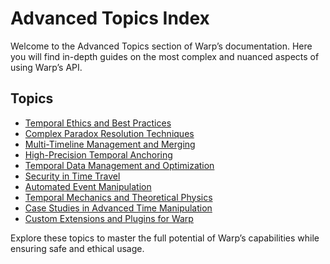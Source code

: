 # Advanced Topics Index

Welcome to the Advanced Topics section of Warp’s documentation. Here you will find in-depth guides on the most complex and nuanced aspects of using Warp’s API.

## Topics

- [Temporal Ethics and Best Practices](temporal-ethics-best-practices.md)
- [Complex Paradox Resolution Techniques](complex-paradox-resolution.md)
- [Multi-Timeline Management and Merging](multi-timeline-management.md)
- [High-Precision Temporal Anchoring](high-precision-temporal-anchoring.md)
- [Temporal Data Management and Optimization](temporal-data-management.md)
- [Security in Time Travel](security-in-time-travel.md)
- [Automated Event Manipulation](automated-event-manipulation.md)
- [Temporal Mechanics and Theoretical Physics](temporal-mechanics.md)
- [Case Studies in Advanced Time Manipulation](case-studies-advanced-manipulation.md)
- [Custom Extensions and Plugins for Warp](custom-extensions-plugins.md)

Explore these topics to master the full potential of Warp’s capabilities while ensuring safe and ethical usage.